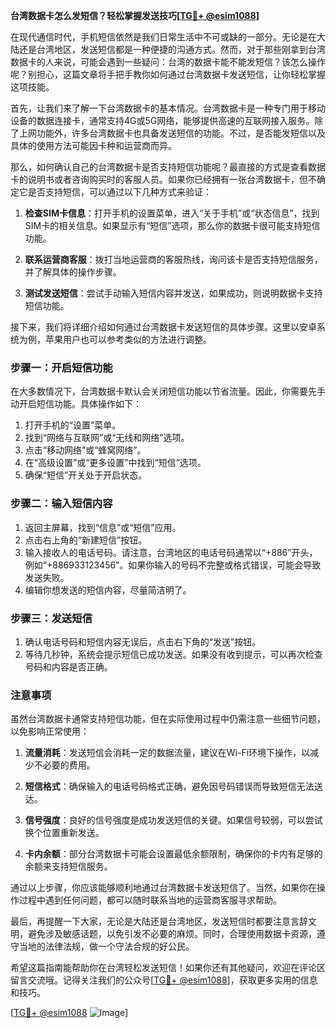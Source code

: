 **台湾数据卡怎么发短信？轻松掌握发送技巧[[TG💪+ @esim1088](https://t.me/s/esim1088)]**

在现代通信时代，手机短信依然是我们日常生活中不可或缺的一部分。无论是在大陆还是台湾地区，发送短信都是一种便捷的沟通方式。然而，对于那些刚拿到台湾数据卡的人来说，可能会遇到一些疑问：台湾的数据卡能不能发短信？该怎么操作呢？别担心，这篇文章将手把手教你如何通过台湾数据卡发送短信，让你轻松掌握这项技能。

首先，让我们来了解一下台湾数据卡的基本情况。台湾数据卡是一种专门用于移动设备的数据连接卡，通常支持4G或5G网络，能够提供高速的互联网接入服务。除了上网功能外，许多台湾数据卡也具备发送短信的功能。不过，是否能发短信以及具体的使用方法可能因卡种和运营商而异。

那么，如何确认自己的台湾数据卡是否支持短信功能呢？最直接的方式是查看数据卡的说明书或者咨询购买时的客服人员。如果你已经拥有一张台湾数据卡，但不确定它是否支持短信，可以通过以下几种方式来验证：

1. **检查SIM卡信息**：打开手机的设置菜单，进入“关于手机”或“状态信息”，找到SIM卡的相关信息。如果显示有“短信”选项，那么你的数据卡很可能支持短信功能。
   
2. **联系运营商客服**：拨打当地运营商的客服热线，询问该卡是否支持短信服务，并了解具体的操作步骤。

3. **测试发送短信**：尝试手动输入短信内容并发送，如果成功，则说明数据卡支持短信功能。

接下来，我们将详细介绍如何通过台湾数据卡发送短信的具体步骤。这里以安卓系统为例，苹果用户也可以参考类似的方法进行调整。

### 步骤一：开启短信功能

在大多数情况下，台湾数据卡默认会关闭短信功能以节省流量。因此，你需要先手动开启短信功能。具体操作如下：

1. 打开手机的“设置”菜单。
2. 找到“网络与互联网”或“无线和网络”选项。
3. 点击“移动网络”或“蜂窝网络”。
4. 在“高级设置”或“更多设置”中找到“短信”选项。
5. 确保“短信”开关处于开启状态。

### 步骤二：输入短信内容

1. 返回主屏幕，找到“信息”或“短信”应用。
2. 点击右上角的“新建短信”按钮。
3. 输入接收人的电话号码。请注意，台湾地区的电话号码通常以“+886”开头，例如“+886933123456”。如果你输入的号码不完整或格式错误，可能会导致发送失败。
4. 编辑你想发送的短信内容，尽量简洁明了。

### 步骤三：发送短信

1. 确认电话号码和短信内容无误后，点击右下角的“发送”按钮。
2. 等待几秒钟，系统会提示短信已成功发送。如果没有收到提示，可以再次检查号码和内容是否正确。

### 注意事项

虽然台湾数据卡通常支持短信功能，但在实际使用过程中仍需注意一些细节问题，以免影响正常使用：

1. **流量消耗**：发送短信会消耗一定的数据流量，建议在Wi-Fi环境下操作，以减少不必要的费用。
   
2. **短信格式**：确保输入的电话号码格式正确，避免因号码错误而导致短信无法送达。

3. **信号强度**：良好的信号强度是成功发送短信的关键。如果信号较弱，可以尝试换个位置重新发送。

4. **卡内余额**：部分台湾数据卡可能会设置最低余额限制，确保你的卡内有足够的余额来支持短信服务。

通过以上步骤，你应该能够顺利地通过台湾数据卡发送短信了。当然，如果你在操作过程中遇到任何问题，都可以随时联系当地的运营商客服寻求帮助。

最后，再提醒一下大家，无论是大陆还是台湾地区，发送短信时都要注意言辞文明，避免涉及敏感话题，以免引发不必要的麻烦。同时，合理使用数据卡资源，遵守当地的法律法规，做一个守法合规的好公民。

希望这篇指南能帮助你在台湾轻松发送短信！如果你还有其他疑问，欢迎在评论区留言交流哦。记得关注我们的公众号[[TG💪+ @esim1088](https://t.me/s/esim1088)]，获取更多实用的信息和技巧。

[[TG💪+ @esim1088](https://t.me/s/esim1088) ![Image](https://i.postimg.cc/4NQfJmqS/Snipaste-2025-05-13-00-14-12.png)]